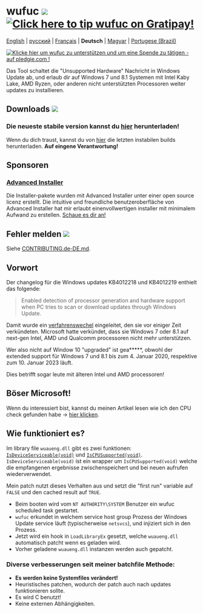 # wufuc [![](https://ci.appveyor.com/api/projects/status/0s2unkpokttyslf0?svg=true)](https://ci.appveyor.com/project/zeffy/wufuc) [![Click here to tip wufuc on Gratipay!](https://img.shields.io/gratipay/team/wufuc.svg)](https://gratipay.com/wufuc/)

[English](README.md) | [русский](README.ru-RU.md) | [Français](README.fr-FR.md) | **Deutsch** | [Magyar](README.hu-HU.md) | [Portugese (Brazil)](README.pt-BR.md)

[![Klicke hier um wufuc zu unterstützen und um eine Spende zu tätigen - auf pledgie.com !](https://pledgie.com/campaigns/34055.png)](https://pledgie.com/campaigns/34055)

Das Tool schaltet die "Unsupported Hardware" Nachricht in Windows Update ab, und erlaub dir auf Windows 7 und 8.1 Systemen mit Intel Kaby Lake, AMD Ryzen, oder anderen nicht unterstützten Processoren weiter updates zu installieren.

## Downloads [![](https://img.shields.io/github/downloads/zeffy/wufuc/total.svg)](../../releases)

### Die neueste stabile version kannst du [hier](../../releases/latest) herunterladen!

Wenn du dich traust, kannst du von [hier](https://ci.appveyor.com/project/zeffy/wufuc) die letzten instabilen builds herunterladen. **Auf eingene Verantwortung!**

## Sponsoren

### [Advanced Installer](http://www.advancedinstaller.com/)
Die Installer-pakete wurden mit Advanced Installer unter einer open source licenz erstellt. Die intuitive und freundliche benutzeroberfläche von Advanced Installer hat mir erlaubt einenvollwertigen installer mit minimalem Aufwand zu erstellen. [Schaue es dir an!](http://www.advancedinstaller.com/)

## Fehler melden [![](https://isitmaintained.com/badge/resolution/zeffy/wufuc.svg)](https://isitmaintained.com/project/zeffy/wufuc)

Siehe [CONTRIBUTING.de-DE.md](CONTRIBUTING.de-DE.md).

## Vorwort

Der changelog für die Windows updates KB4012218 und KB4012219 enthielt das folgende:

> Enabled detection of processor generation and hardware support when PC tries to scan or download updates through Windows Update.

Damit wurde ein [verfahrenswechel](https://blogs.windows.com/windowsexperience/2016/01/15/windows-10-embracing-silicon-innovation/) eingeleitet, den sie vor einiger Zeit verkündeten. Microsoft hatte verkündet, dass sie Windows 7 oder 8.1 auf next-gen Intel, AMD und Qualcomm processoren nicht mehr unterstützen.

Wer also nicht auf Window 10 "upgraded" ist gea*****, obwohl der extended support für Windows 7 und 8.1 bis zum 4. Januar 2020, respektive zum 10. Januar 2023 läuft.

Dies betrifft sogar leute mit älteren Intel und AMD processoren!

## Böser Microsoft!

Wenn du interessiert bist, kannst du meinen Artikel lesen wie ich den CPU check gefunden habe -> [hier klicken](../../tree/old-kb4012218-19).

## Wie funktioniert es?

Im library file `wuaueng.dll` gibt es zwei funktionen: [`IsDeviceServiceable(void)`](https://gist.github.com/zeffy/e5ec266952932bc905eb0cbc6ed72185) und [`IsCPUSupported(void)`](https://gist.github.com/zeffy/1a8f8984d2bec97ae24af63a76278694). `IsDeviceServiceable(void)` ist ein wrapper um `IsCPUSupported(void)` welche die empfangenen ergebnisse zwischenspeichert und bei neuen aufrufen wiederverwendet.

Mein patch nutzt dieses Verhalten aus und setzt die "first run" variable auf `FALSE` und den cached result auf `TRUE`.

- Beim booten wird vom `NT AUTHORITY\SYSTEM` Benutzer ein wufuc scheduled task gestartet.
- `wufuc` erkundet in welchem service host group Prozess der Windows Update service läuft (typischerweise `netsvcs`), und injiziert sich in den Prozess.
- Jetzt wird ein hook in `LoadLibraryEx` gesetzt, welche `wuaueng.dll` automatisch patcht wenn es geladen wird.
- Vorher geladene `wuaueng.dll` instanzen werden auch gepatcht.

### Diverse verbesserungen seit meiner batchfile Methode:

- **Es werden keine Systemfiles verändert!**
- Heuristisches patchen, wodurch der patch auch nach updates funktionieren sollte.
- Es wird C benutzt!
- Keine externen Abhängigkeiten.
